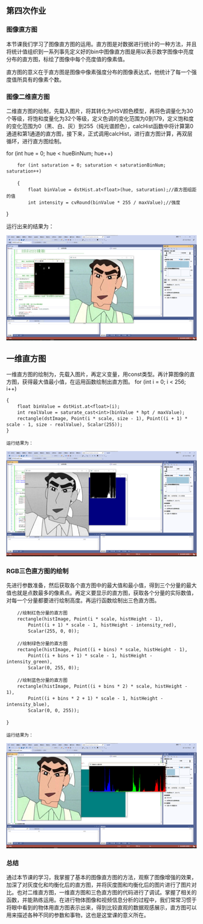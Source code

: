 ## 第四次作业
### 图像直方图
本节课我们学习了图像直方图的运用。直方图是对数据进行统计的一种方法，并且将统计值组织到一系列事先定义好的bin中图像直方图是用以表示数字图像中亮度分布的直方图，标绘了图像中每个亮度值的像素值。

直方图的意义在于直方图是图像中像素强度分布的图像表达式，他统计了每一个强度值所具有的像素个数。

### 图像二维直方图
二维直方图的绘制，先载入图片，将其转化为HSV颜色模型，再将色调量化为30个等级，将饱和度量化为32个等级，定义色调的变化范围为0到179，定义饱和度的变化范围为0（黑、白、灰）到255（纯光谱颜色），calcHist函数中将计算第0通道和第1通道的直方图，接下来，正式调用calcHist，进行直方图计算，再双层循环，进行直方图绘制。

for (int hue = 0; hue < hueBinNum; hue++)

		for (int saturation = 0; saturation < saturationBinNum; saturation++)

		{
			float binValue = dstHist.at<float>(hue, saturation);//直方图组距的值
			int intensity = cvRound(binValue * 255 / maxValue);//强度
}

运行出来的结果为：

![](./media/01.jpg)
## 一维直方图
一维直方图的绘制为，先载入图片，再定义变量，用const类型。再计算图像的直方图，获得最大值最小值，在运用函数绘制出直方图。
for (int i = 0; i < 256; i++)

	{
		float binValue = dstHist.at<float>(i); 
		int realValue = saturate_cast<int>(binValue * hpt / maxValue);
		rectangle(dstImage, Point(i * scale, size - 1), Point((i + 1) * scale - 1, size - realValue), Scalar(255));
	}

    运行结果为：
![](./media/02.jpg)
### RGB三色直方图的绘制
先进行参数准备，然后获取各个直方图中的最大值和最小值，得到三个分量的最大值也就是点数最多的像素点。再定义要显示的直方图，获取各个分量的实际数值，对每一个分量都要进行绘制高度。再运行函数绘制出三色直方图。

		//绘制红色分量的直方图
		rectangle(histImage, Point(i * scale, histHeight - 1),
			Point((i + 1) * scale - 1, histHeight - intensity_red),
			Scalar(255, 0, 0));

		//绘制绿色分量的直方图
		rectangle(histImage, Point((i + bins) * scale, histHeight - 1),
			Point((i + bins + 1) * scale - 1, histHeight - intensity_green),
			Scalar(0, 255, 0));

		//绘制蓝色分量的直方图
		rectangle(histImage, Point((i + bins * 2) * scale, histHeight - 1),
			Point((i + bins * 2 + 1) * scale - 1, histHeight - intensity_blue),
			Scalar(0, 0, 255));

	}

    运行结果为：

![](./media/03.jpg)

### 总结
通过本节课的学习，我掌握了基本的图像直方图的方法，观察了图像增强的效果，加深了对灰度化和均衡化后的直方图，并将灰度图和均衡化后的图片进行了图片对比。也对二维直方图，一维直方图和三色直方图的代码进行了调试。掌握了相关的函数，并能熟练运用。在进行物体图像和视频信息分析的过程中，我们常常习惯于将眼中看到的物体用直方图表示出来，得到比较直观的数据观感展示，直方图可以用来描述各种不同的参数和事物，这也是这堂课的意义所在。